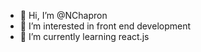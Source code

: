 - 👋 Hi, I’m @NChapron
- 👀 I’m interested in front end development
- 🌱 I’m currently learning react.js


<!---
NChapron/NChapron is a ✨ special ✨ repository because its `README.md` (this file) appears on your GitHub profile.
You can click the Preview link to take a look at your changes.
--->
